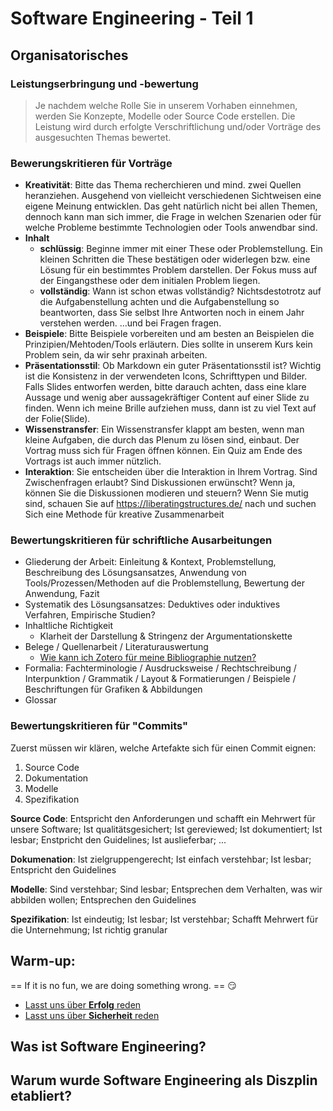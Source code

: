 # Software Engineering - Teil 1

## Organisatorisches

### Leistungserbringung und -bewertung
 > Je nachdem welche Rolle Sie in unserem Vorhaben einnehmen, werden Sie Konzepte, Modelle oder Source Code erstellen. Die Leistung wird durch erfolgte Verschriftlichung und/oder Vorträge des ausgesuchten Themas bewertet.

### Bewerungskritieren für Vorträge

* **Kreativität**: Bitte das Thema recherchieren und mind. zwei Quellen heranziehen. Ausgehend von vielleicht verschiedenen Sichtweisen eine eigene Meinung entwicklen. Das geht natürlich nicht bei allen Themen, dennoch kann man sich immer, die Frage in welchen Szenarien oder für welche Probleme bestimmte Technologien oder Tools anwendbar sind.
* **Inhalt** 
    * **schlüssig**: Beginne immer mit einer These oder Problemstellung. Ein kleinen Schritten die These bestätigen oder widerlegen bzw. eine Lösung für ein bestimmtes Problem darstellen. Der Fokus muss auf der Eingangsthese oder dem initialen Problem liegen.   
    * **vollständig**: Wann ist schon etwas vollständig? Nichtsdestotrotz auf die Aufgabenstellung achten und die Aufgabenstellung so beantworten, dass Sie selbst Ihre Antworten noch in einem Jahr verstehen werden. ...und bei Fragen fragen.  
* **Beispiele**: Bitte Beispiele vorbereiten und am besten an Beispielen die Prinzipien/Mehtoden/Tools erläutern. Dies sollte in unserem Kurs kein Problem sein, da wir sehr praxinah arbeiten.
* **Präsentationsstil**: Ob Markdown ein guter Präsentationsstil ist? Wichtig ist die Konsistenz in der verwendeten Icons, Schrifttypen und Bilder. Falls Slides entworfen werden, bitte darauch achten, dass eine klare Aussage und wenig aber aussagekräftiger Content auf einer Slide zu finden. Wenn ich meine Brille aufziehen muss, dann ist zu viel Text auf der Folie(Slide). 
* **Wissenstransfer**: Ein Wissenstransfer klappt am besten, wenn man kleine Aufgaben, die durch das Plenum zu lösen sind, einbaut. Der Vortrag muss sich für Fragen öffnen können. Ein Quiz am Ende des Vortrags ist auch immer nützlich.
* **Interaktion**: Sie entscheiden über die Interaktion in Ihrem Vortrag. Sind Zwischenfragen erlaubt? Sind Diskussionen erwünscht? Wenn ja, können Sie die Diskussionen modieren und steuern? Wenn Sie mutig sind, schauen Sie auf https://liberatingstructures.de/ nach und suchen Sich eine Methode für kreative Zusammenarbeit

### Bewertungskritieren für schriftliche Ausarbeitungen
* Gliederung der Arbeit: Einleitung & Kontext, Problemstellung, Beschreibung des Lösungsansatzes, Anwendung von Tools/Prozessen/Methoden auf die Problemstellung, Bewertung der Anwendung, Fazit
* Systematik des Lösungsansatzes: Deduktives oder induktives Verfahren, Empirische Studien?
* Inhaltliche Richtigkeit
    * Klarheit der Darstellung & Stringenz der Argumentationskette
* Belege / Quellenarbeit / Literaturauswertung
    * [Wie kann ich Zotero für meine Bibliographie nutzen?](How-Tos/Managing-Bibliographies-ZOTERO.md)
* Formalia: Fachterminologie / Ausdrucksweise / Rechtschreibung / Interpunktion / Grammatik / Layout & Formatierungen / Beispiele / Beschriftungen für Grafiken & Abbildungen
* Glossar

### Bewertungskritieren für "Commits"

Zuerst müssen wir klären, welche Artefakte sich für einen Commit eignen:

1. Source Code
2. Dokumentation
3. Modelle
4. Spezifikation 

**Source Code**: Entspricht den Anforderungen und schafft ein Mehrwert für unsere Software; Ist qualitätsgesichert; Ist gereviewed; Ist dokumentiert; Ist lesbar; Enstpricht den Guidelines; Ist auslieferbar; ...

**Dokumenation**: Ist zielgruppengerecht; Ist einfach verstehbar; Ist lesbar; Entspricht den Guidelines

**Modelle**: Sind verstehbar; Sind lesbar; Entsprechen dem Verhalten, was wir abbilden wollen; Entsprechen den Guidelines

**Spezifikation**: Ist eindeutig; Ist lesbar; Ist verstehbar; Schafft Mehrwert für die Unternehmung; Ist richtig granular


## Warm-up: 

== If it is no fun, we are doing something wrong. == :smirk:

* [Lasst uns über **Erfolg** reden](Interaction/Was-macht%20Erfolg-aus.md)
* [Lasst uns über **Sicherheit** reden](Interaction/Eine-Umgebung-in-der-man-sich-sicher-f%C3%BChlt.md)


## Was ist Software Engineering?

## Warum wurde Software Engineering als Diszplin etabliert?


